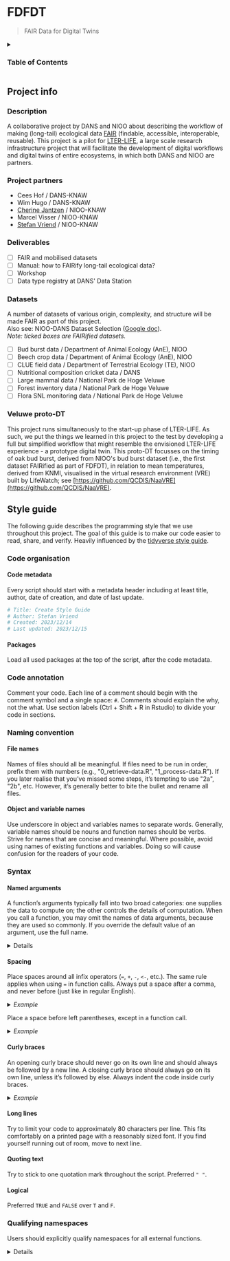 # FDFDT
> FAIR Data for Digital Twins

<details>
<summary><h3>Table of Contents</h3></summary>

  - [Project info](#project-info)
    - [Description](#description)  
    - [Project partners](#project-partners)
    - [Deliverables](#deliverables)
    - [Datasets](#datasets)
    - [Veluwe proto-DT](#proto-dt)
  - [Style guide](#style-guide)
    - [Code metadata](#code-metadata)
    - [Code annotation](#annotation) 
    - [Naming convention](#naming) 
    - [Syntax](#syntax)
    - [Qualifying namespaces](#namespace)
</details>

## Project info <a name="project-info"/>

### Description <a name="description"/>
A collaborative project by DANS and NIOO about describing the workflow of making (long-tail) ecological data [FAIR](https://www.go-fair.org/fair-principles/) (findable, accessible, interoperable, reusable). This project is a pilot for [LTER-LIFE](https://lter-life.nl/en), a large scale research infrastructure project that will facilitate the development of digital workflows and digital twins of entire ecosystems, in which both DANS and NIOO are partners.

### Project partners <a name="project-partners"/>
- Cees Hof / DANS-KNAW
- Wim Hugo / DANS-KNAW
- [Cherine Jantzen](https://github.com/CherineJ) / NIOO-KNAW
- Marcel Visser / NIOO-KNAW
- [Stefan Vriend](https://github.com/StefanVriend) / NIOO-KNAW

### Deliverables <a name="deliverables"/>
- [ ] FAIR and mobilised datasets
- [ ] Manual: how to FAIRify long-tail ecological data?
- [ ] Workshop
- [ ] Data type registry at DANS' Data Station

### Datasets  <a name="datasets"/>
A number of datasets of various origin, complexity, and structure will be made FAIR as part of this project.  
Also see: NIOO-DANS Dataset Selection ([Google doc](https://docs.google.com/document/d/1G6mWBRksBo3pVoereOFnTii8pJdH_x-9di6silDFMEI/edit)).  
_Note: ticked boxes are FAIRified datasets._
- [ ] Bud burst data / Department of Animal Ecology (AnE), NIOO
- [ ] Beech crop data / Department of Animal Ecology (AnE), NIOO
- [ ] CLUE field data / Department of Terrestrial Ecology (TE), NIOO
- [ ] Nutritional composition cricket data / DANS
- [ ] Large mammal data / National Park de Hoge Veluwe
- [ ] Forest inventory data / National Park de Hoge Veluwe
- [ ] Flora SNL monitoring data / National Park de Hoge Veluwe

### Veluwe proto-DT <a name="proto-dt">
This project runs simultaneously to the start-up phase of LTER-LIFE. As such, we put the things we learned in this project to the test by developing a full but simplified workflow that might resemble the envisioned LTER-LIFE experience - a prototype digital twin. This proto-DT focusses on the timing of oak bud burst, derived from NIOO's bud burst dataset (i.e., the first dataset FAIRified as part of FDFDT), in relation to mean temperatures, derived from KNMI, visualised in the virtual research environment (VRE) built by LifeWatch; see [https://github.com/QCDIS/NaaVRE](https://github.com/QCDIS/NaaVRE).

## Style guide <a name="style-guide">
The following guide describes the programming style that we use throughout this project. The goal of this guide is to make our code easier to read, share, and verify. Heavily influenced by the [tidyverse style guide](https://style.tidyverse.org/index.html).

### Code organisation <a name="code-organisation"/>

#### Code metadata 
Every script should start with a metadata header including at least title, author, date of creation, and date of last update.
```r
# Title: Create Style Guide
# Author: Stefan Vriend
# Created: 2023/12/14
# Last updated: 2023/12/15
```
#### Packages
Load all used packages at the top of the script, after the code metadata.

### Code annotation <a name="annotation"/>
Comment your code. Each line of a comment should begin with the comment symbol and a single space: `#`. Comments should explain the why, not the what.
Use section labels (Ctrl + Shift + R in Rstudio) to divide your code in sections.

### Naming convention  <a name="naming"/>

#### File names
Names of files should all be meaningful. If files need to be run in order, prefix them with numbers (e.g., "0_retrieve-data.R", "1_process-data.R"). If you later realise that you’ve missed some steps, it’s tempting to use "2a", "2b", etc. However, it’s generally better to bite the bullet and rename all files.

#### Object and variable names
Use underscore in object and variables names to separate words. Generally, variable names should be nouns and function names should be verbs. Strive for names that are concise and meaningful.
Where possible, avoid using names of existing functions and variables. Doing so will cause confusion for the readers of your code.

### Syntax <a name="syntax"/>

#### Named arguments
A function’s arguments typically fall into two broad categories: one supplies the data to compute on; the other controls the details of computation. When you call a function, you may omit the names of data arguments, because they are used so commonly. If you override the default value of an argument, use the full name.
<details>
  <summary><i>Example</i></summary>

  ```r
  # Preferred
  mean(1:10, na.rm = TRUE)
  mean(x = 1:10, na.rm = TRUE)

  # Not preferred
  mean(x = 1:10, , FALSE)
  ```
</details>


#### Spacing
Place spaces around all infix operators (`=`, `+`, `-`, `<-`, etc.). The same rule applies when using `=` in function calls. Always put a space after a comma, and never before (just like in regular English).
<details>
  <summary><i>Example</i></summary>

  ```r
  average <- mean(length + width / 2, na.rm = TRUE)
  ```
</details>

Place a space before left parentheses, except in a function call.
<details>
  <summary><i>Example</i></summary>
  
  ```r
  if (debug == TRUE) do(x)
  plot(x, y)
  ```
</details>

#### Curly braces
An opening curly brace should never go on its own line and should always be followed by a new line. A closing curly brace should always go on its own line, unless it’s followed by else. Always indent the code inside curly braces.
<details>
  <summary><i>Example</i></summary>
  
  ```r
  if (y == 0) {
    log(x)
  } else {
    y ^ x
  }
  ```
</details>

#### Long lines
Try to limit your code to approximately 80 characters per line. This fits comfortably on a printed page with a reasonably sized font. 
If you find yourself running out of room, move to next line.

#### Quoting text
Try to stick to one quotation mark throughout the script. Preferred `" "`.

#### Logical
Preferred `TRUE` and `FALSE` over `T` and `F`.

### Qualifying namespaces <a name="namespace"/>
Users should explicitly qualify namespaces for all external functions.
<details>
  <summary><i>Example</i></summary>
  
  ``` r
  dplyr::mutate()
  ```
</details>
